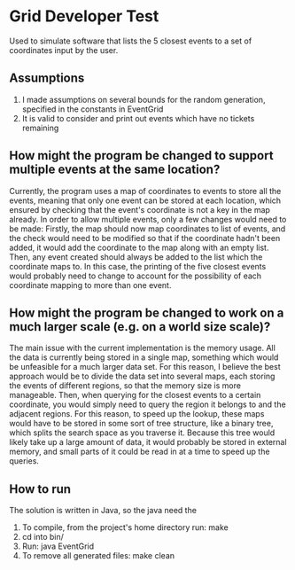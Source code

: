 # Grid Developer Test
Used to simulate software that lists the 5 closest events to a set of coordinates input by the user.

## Assumptions
1) I made assumptions on several bounds for the random generation, specified in
the constants in EventGrid
2) It is valid to consider and print out events which have no tickets remaining

## How might the program be changed to support multiple events at the same location?
Currently, the program uses a map of coordinates to events to store all the
events, meaning that only one event can be stored at each location, which
ensured by checking that the event's coordinate is not a key in the map already.
In order to allow multiple events, only a few changes would need to be made:
Firstly, the map should now map coordinates to list of events, and the check
would need to be modified so that if the coordinate hadn't been added, it would
add the coordinate to the map along with an empty list. Then, any event created
should  always be added to the list which the coordinate maps to. In this case,
the printing of the five closest events would probably need to change to
account for the possibility of each coordinate mapping to more than one event.

## How might the program be changed to work on a much larger scale (e.g. on a world size scale)?
The main issue with the current implementation is the memory usage. All the data
is currently being stored in a single map, something which would be unfeasible
for a much larger data set. For this reason, I believe the best approach would
be to divide the data set into several maps, each storing the events of
different regions, so that the memory size is more manageable. Then, when
querying for the closest events to a certain coordinate, you would simply need
to query the region it belongs to and the adjacent regions. For this reason,
to speed up the lookup, these maps would have to be stored in some sort of tree
structure, like a binary tree, which splits the search space as you traverse it.
Because this tree would likely take up a large amount of data, it would probably
be stored in external memory, and small parts of it could be read in at a time
to speed up the queries.

## How to run
The solution is written in Java, so the java need the
1) To compile, from the project's home directory run: make
2) cd into bin/
3) Run: java EventGrid
4) To remove all generated files: make clean
